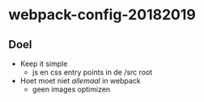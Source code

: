 # webpack-config-20182019

## Doel
* Keep it simple
  * js en css entry points in de /src root
* Hoet moet niet _allemaal_ in webpack
  * geen images optimizen
